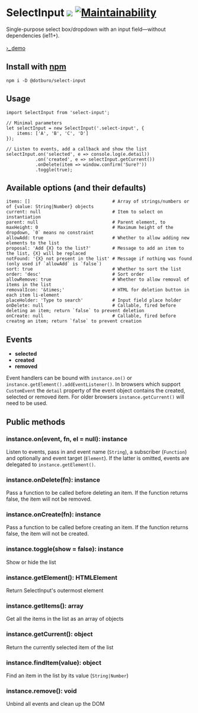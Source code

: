 # SelectInput ![](https://img.shields.io/github/tag/dotburo/select-input.svg?label=version&style=flat) [![Maintainability](https://api.codeclimate.com/v1/badges/974d8c32d0d5eed14a5e/maintainability)](https://codeclimate.com/github/dotburo/select-input/maintainability)

Single-purpose select box/dropdown with an input field&mdash;without dependencies (ie11+).  
<br>
<a href="https://dotburo.github.io/select-input/" target="_blank" rel="noopener">&rsaquo;_&thinsp;demo</a>

## Install with [npm](https://www.npmjs.com/package/@dotburo/select-input)
```
npm i -D @dotburo/select-input
```


## Usage
```
import SelectInput from 'select-input';

// Minimal parameters
let selectInput = new SelectInput('.select-input', {
    items: ['A', 'B', 'C', 'D']
});

// Listen to events, add a callback and show the list 
selectInput.on('selected', e => console.log(e.detail))
           .on('created', e => selectInput.getCurrent())
           .onDelete(item => window.confirm('Sure?'))
           .toggle(true);
```

## Available options (and their defaults)
```
items: []                               # Array of strings/numbers or of {value: String|Number} objects
current: null                           # Item to select on instantiation
parent: null                            # Parent element, to 
maxHeight: 0                            # Maximum height of the dropdown, `0` means no constraint
allowAdd: true                          # Whether to allow adding new elements to the list
proposal: 'Add {X} to the list?'        # Message to add an item to the list, {X} will be replaced
notFound: '{X} not present in the list' # Message if nothing was found (only used if `allowAdd` is `false`)
sort: true                              # Whether to sort the list
order: 'desc'                           # Sort order
allowRemove: true                       # Whether to allow removal of items in the list
removalIcon: '&times;'                  # HTML for deletion button in each item li-element
placeHolder: 'Type to search'           # Input field place holder
onDelete: null                          # Callable, fired before deleting an item; return `false` to prevent deletion
onCreate: null                          # Callable, fired before creatng an item; return `false` to prevent creation
```

## Events

- **selected**
- **created**
- **removed**

Event handlers can be bound with `instance.on()` or `instance.getElement().addEventListener()`. In browsers which
support `CustomEvent` the `detail` property of the event object contains the created, selected or removed item. 
For older browsers `instance.getCurrent()` will need to be used.

## Public methods

### instance.on(event, fn, el = null): instance
Listen to events, pass in and event name (`String`), a subscriber (`Function`) and optionally and event target (`Element`). 
If the latter is omitted, events are delegated to `instance.getElement()`.

### instance.onDelete(fn): instance
Pass a function to be called before deleting an item. If the function returns false, the item will not be removed.

### instance.onCreate(fn): instance
Pass a function to be called before creating an item. If the function returns false, the item will not be created.

### instance.toggle(show = false): instance
Show or hide the list

### instance.getElement(): HTMLElement
Return SelectInput's outermost element 

### instance.getItems(): array
Get all the items in the list as an array of objects

### instance.getCurrent(): object
Return the currently selected item of the list
 
### instance.findItem(value): object
Find an item in the list by its value (`String|Number`)

### instance.remove(): void
Unbind all events and clean up the DOM
